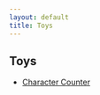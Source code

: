 ```yaml
---
layout: default
title: Toys
---
```


<style>
li.toys { display:none; }
</style>

## Toys

* [Character Counter](/toys/characters.html)
